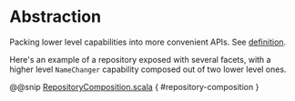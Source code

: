 # Abstraction

Packing lower level capabilities into more convenient APIs.  See [definition](https://github.com/GravityNetwork/Gravity/wiki/What-are-Capabilities#abstraction).

Here's an example of a repository exposed with several facets, with a higher level `NameChanger` capability composed out of two lower level ones.

@@snip [RepositoryComposition.scala]($examples$/RepositoryComposition.scala) { #repository-composition }
